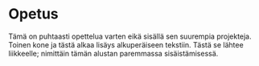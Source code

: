 # Opetus
Tämä on puhtaasti opettelua varten eikä sisällä sen suurempia projekteja. Toinen kone ja tästä alkaa lisäys alkuperäiseen tekstiin. Tästä se lähtee liikkeelle; nimittäin tämän alustan paremmassa sisäistämisessä.
